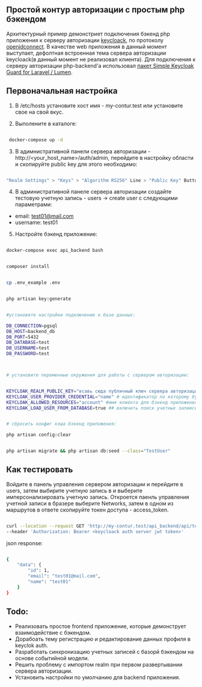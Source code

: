 ## Простой контур авторизации c простым php бэкендом


Архитектурный пример демонстриет подключения бэкенд php приложения к серверу авторизации [keycloack](https://www.keycloak.org/),
по протоколу [openidconnect](https://openid.net/connect/). В качестве web приложения в данный момент выступает, дефолтная встроенная тема сервера авторизации keycloack(в данный момент не реализовал клиента). Для подключения к серверу авторизации php-backend'а использовал [пакет Simple Keycloak Guard for Laravel / Lumen](https://github.com/robsontenorio/laravel-keycloak-guard).



## Первоначальная настройка


1. В /etc/hosts установите хост имя - my-contur.test или установите свое на свой вкус. 


2. Выполените в каталоге:

```bash

 docker-compose up -d

```


3. В адимнистративной панели сервера авторизации - http://<your_host_name>/auth/admin, перейдите в настройку области и скопируйте public key для этого необходимо: 

```bash

"Realm Settings" > "Keys" > "Algorithm RS256" Line > "Public Key" Button

```

4. В административной панеле сервера авторизации создайте тестовую учетную запись - users -> create user с следующими параметрами:

- email: test01@mail.com
- username: test01


5. Настройте бэкенд приложение:


```bash

docker-compose exec api_backend bash


composer install 


cp .env_example .env 


php artisan key:generate


#установите настройки подключение к базе данных:

DB_CONNECTION=pgsql
DB_HOST=backend_db
DB_PORT=5432
DB_DATABASE=test
DB_USERNAME=test
DB_PASSWORD=test



# установите переменные окружения для работы с сервером авторизации:


KEYCLOAK_REALM_PUBLIC_KEY="всавь сюда публичный ключ сервера авторизации скопированный на шаге 3. "
KEYCLOAK_USER_PROVIDER_CREDENTIAL="name" # идентификатор по которому будет происходить поиск учетных записей в бэкенде
KEYCLOAK_ALLOWED_RESOURCES="account" #имя клиента для бэкенд приложения.
KEYCLOAK_LOAD_USER_FROM_DATABASE=true ## включить поиск учетных запиисей в бэкенде


# сбросить конфиг кэша бэкенд приложения:

php artisan config:clear


php artisan migrate && php artisan db:seed --class="TestUser"


```


## Как тестировать


Войдите в панель управления сервером авторизации и перейдите в users, затем выбирите учетную запись в и выберите имперсонализировать учетную запись. Откроется паенль управления учетной записи в бразере выберите Networks, затем 
в одном из маршрутов в ответе скопируйте токен доступа - access_token. 


```bash

curl --location --request GET 'http://my-contur.test/api_backend/api/test-auth' \
--header 'Authorization: Bearer <keycloack auth server jwt token>'


```

json response:


```bash

{
    "data": {
        "id": 1,
        "email": "test01@mail.com",
        "name": "test01"
    }
}

```
 


## Todo:

- Реализовать простое frontend приложение, которые демонструет взаимодействие с бэкендом.
- Дорабоать тему регистрацию и редактирование данных профиля в keyclok auth.
- Разработать синхронизацию учетных записей с базорй бэкендом на основе событийной модели.
- Решить проблему с импортом realm при первом развертывании сервера авторизации.
- Установить настройки по умолчанию для backend приложения.  
